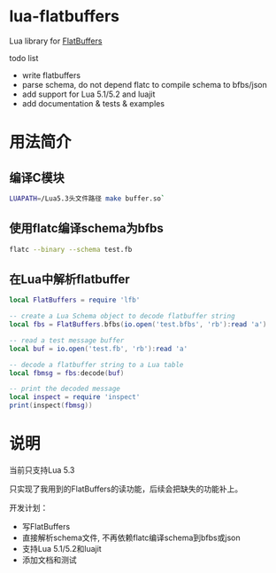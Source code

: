 # lua-flatbuffers

Lua library for [FlatBuffers][flatbuffers]


todo list

* write flatbuffers
* parse schema, do not depend flatc to compile schema to bfbs/json
* add support for Lua 5.1/5.2 and luajit
* add documentation & tests & examples


# 用法简介

## 编译C模块

```zsh
LUAPATH=/Lua5.3头文件路径 make buffer.so`
```

## 使用flatc编译schema为bfbs

```zsh
flatc --binary --schema test.fb
```

## 在Lua中解析flatbuffer

```lua
local FlatBuffers = require 'lfb'

-- create a Lua Schema object to decode flatbuffer string
local fbs = FlatBuffers.bfbs(io.open('test.bfbs', 'rb'):read 'a')

-- read a test message buffer
local buf = io.open('test.fb', 'rb'):read 'a'

-- decode a flatbuffer string to a Lua table
local fbmsg = fbs:decode(buf)

-- print the decoded message
local inspect = require 'inspect'
print(inspect(fbmsg))


```

# 说明

当前只支持Lua 5.3

只实现了我用到的FlatBuffers的读功能，后续会把缺失的功能补上。

开发计划：

* 写FlatBuffers
* 直接解析schema文件, 不再依赖flatc编译schema到bfbs或json
* 支持Lua 5.1/5.2和luajit
* 添加文档和测试


[flatbuffers]: https://github.com/google/flatbuffers
